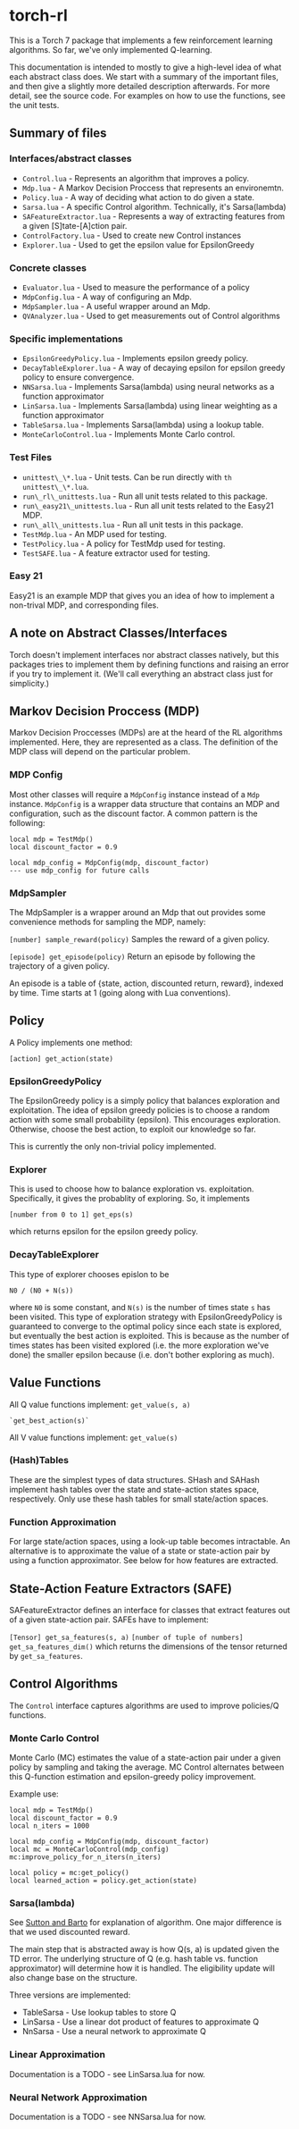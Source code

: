 # torch-rl
This is a Torch 7 package that implements a few reinforcement learning
algorithms. So far, we've only implemented Q-learning.

This documentation is intended to mostly to give a high-level idea of what each
abstract class does. We start with a summary of the important files, and then
give a slightly more detailed description afterwards. For more detail, see the
source code. For examples on how to use the functions, see the unit tests.

## Summary of files
### Interfaces/abstract classes
* `Control.lua` - Represents an algorithm that improves a policy.
* `Mdp.lua` - A Markov Decision Proccess that represents an environemtn.
* `Policy.lua` - A way of deciding what action to do given a state.
* `Sarsa.lua` - A specific Control algorithm. Technically, it's Sarsa(lambda)
* `SAFeatureExtractor.lua` - Represents a way of extracting features from a given
  [S]tate-[A]ction pair.
* `ControlFactory.lua` - Used to create new Control instances
* `Explorer.lua` - Used to get the epsilon value for EpsilonGreedy

### Concrete classes
* `Evaluator.lua` - Used to measure the performance of a policy
* `MdpConfig.lua` - A way of configuring an Mdp.
* `MdpSampler.lua` - A useful wrapper around an Mdp.
* `QVAnalyzer.lua` - Used to get measurements out of Control algorithms

### Specific implementations
* `EpsilonGreedyPolicy.lua` - Implements epsilon greedy policy.
* `DecayTableExplorer.lua` - A way of decaying epsilon for epsilon greedy policy
  to ensure convergence.
* `NNSarsa.lua` - Implements Sarsa(lambda) using neural networks as a function
  approximator
* `LinSarsa.lua` - Implements Sarsa(lambda) using linear weighting as a function
  approximator
* `TableSarsa.lua` - Implements Sarsa(lambda) using a lookup table.
* `MonteCarloControl.lua` - Implements Monte Carlo control.

### Test Files
* `unittest\_\*.lua` - Unit tests. Can be run directly with `th
unittest\_\*.lua`.
* `run\_rl\_unittests.lua` - Run all unit tests related to this package.
* `run\_easy21\_unittests.lua` - Run all unit tests related to the Easy21 MDP.
* `run\_all\_unittests.lua` - Run all unit tests in this package.
* `TestMdp.lua` - An MDP used for testing.
* `TestPolicy.lua` - A policy for TestMdp used for testing.
* `TestSAFE.lua` - A feature extractor used for testing.

### Easy 21
Easy21 is an example MDP that gives you an idea of how to implement a non-trival
MDP, and corresponding files.

## A note on Abstract Classes/Interfaces
Torch doesn't implement interfaces nor abstract classes natively, but this
packages tries to implement them by defining functions and raising an error if
you try to implement it. (We'll call everything an abstract class
just for simplicity.)

## Markov Decision Proccess (MDP)
Markov Decision Proccesses (MDPs) are at the heard of the RL algorithms
implemented. Here, they are represented as a class. The definition of the MDP
class will depend on the particular problem.

### MDP Config
Most other classes will require a `MdpConfig` instance instead of a `Mdp`
instance. `MdpConfig` is a wrapper data structure that contains an MDP and
configuration, such as the discount factor. A common pattern is the following:

```
local mdp = TestMdp()
local discount_factor = 0.9

local mdp_config = MdpConfig(mdp, discount_factor)
--- use mdp_config for future calls
```

### MdpSampler
The MdpSampler is a wrapper around an Mdp that out provides some convenience
methods for sampling the MDP, namely:

`[number] sample_reward(policy)`
    Samples the reward of a given policy.

`[episode] get_episode(policy)`
    Return an episode by following the trajectory of a given policy.

An episode is a table of {state, action, discounted return, reward}, indexed by
time. Time starts at 1 (going along with Lua conventions).

## Policy
A Policy implements one method:

`[action] get_action(state)`

### EpsilonGreedyPolicy
The EpsilonGreedy policy is a simply policy that balances exploration and
exploitation. The idea of epsilon greedy policies is to choose a random action
with some small probability (epsilon). This encourages exploration. Otherwise,
choose the best action, to exploit our knowledge so far.

This is currently the only non-trivial policy implemented.

### Explorer
This is used to choose how to balance exploration vs. exploitation.
Specifically, it gives the probablity of exploring. So, it implements

`[number from 0 to 1] get_eps(s)`

which returns epsilon for the epsilon greedy policy.

### DecayTableExplorer
This type of explorer chooses epislon to be

`N0 / (N0 + N(s))`

where `N0` is some constant, and `N(s)` is the number of times state `s` has
been visited. This type of exploration strategy with EpsilonGreedyPolicy is
guaranteed to converge to the optimal policy since each state is explored, but
eventually the best action is exploited. This is because as the number of times
states has been visited explored (i.e. the more exploration we've done) the
smaller epsilon because (i.e. don't bother exploring as much).

## Value Functions
All Q value functions implement:
    `get_value(s, a)`

    `get_best_action(s)`

All V value functions implement:
    `get_value(s)`

### (Hash)Tables
These are the simplest types of data structures. SHash and SAHash implement hash
tables over the state and state-action states space, respectively. Only use
these hash tables for small state/action spaces.

### Function Approximation
For large state/action spaces, using a look-up table becomes intractable. An
alternative is to approximate the value of a state or state-action pair by using
a function approximator. See below for how features are extracted.

## State-Action Feature Extractors (SAFE)
SAFeatureExtractor defines an interface for classes that extract features out of
a given state-action pair. SAFEs have to implement:

`[Tensor] get_sa_features(s, a)`
`[number of tuple of numbers] get_sa_features_dim()`
which returns the dimensions of the tensor returned by `get_sa_features`.

## Control Algorithms
The `Control` interface captures algorithms are used to improve policies/Q
functions.

### Monte Carlo Control
Monte Carlo (MC) estimates the value of a state-action pair under a given
policy by sampling and taking the average. MC Control alternates between this
Q-function estimation and epsilon-greedy policy improvement.

Example use:

```
local mdp = TestMdp()
local discount_factor = 0.9
local n_iters = 1000

local mdp_config = MdpConfig(mdp, discount_factor)
local mc = MonteCarloControl(mdp_config)
mc:improve_policy_for_n_iters(n_iters)

local policy = mc:get_policy()
local learned_action = policy.get_action(state)
```

### Sarsa(lambda)
See [Sutton and
Barto](https://webdocs.cs.ualberta.ca/~sutton/book/ebook/node77.html) for
explanation of algorithm. One major difference is that we used discounted
reward.

The main step that is abstracted away is how Q(s, a) is updated given the TD
error. The underlying structure of Q (e.g. hash table vs. function approximator)
will determine how it is handled. The eligibility update will also change base
on the structure.

Three versions are implemented:
* TableSarsa - Use lookup tables to store Q
* LinSarsa - Use a linear dot product of features to approximate Q
* NnSarsa - Use a neural network to approximate Q

### Linear Approximation
Documentation is a TODO - see LinSarsa.lua for now.

### Neural Network Approximation
Documentation is a TODO - see NNSarsa.lua for now.

